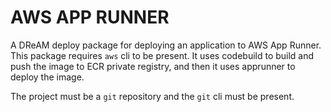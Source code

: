 # AWS APP RUNNER

A DReAM deploy package for deploying an application to AWS App Runner.
This package requires `aws` cli to be present.
It uses codebuild to build and push the image to ECR private registry, and
then it uses apprunner to deploy the image.

The project must be a `git` repository and the `git` cli must be present.
